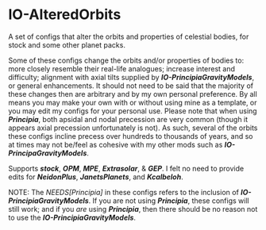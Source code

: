 # IO-AlteredOrbits
A set of configs that alter the orbits and properties of celestial bodies, for stock and some other planet packs.

Some of these configs change the orbits and/or properties of bodies to: more closely resemble their real-life analogues; increase interest and difficulty; alignment with axial tilts supplied by ***IO-PrincipiaGravityModels***, or general enhancements.
It should not need to be said that the majority of these changes then are arbitrary and by my own personal preference. By all means you may make your own with or without using mine as a template, or you may edit my configs for your personal use.
Please note that when using ***Principia***, both apsidal and nodal precession are very common (though it appears axial precession unfortunately is not). As such, several of the orbits these configs incline precess over hundreds to thousands of years, and so at times may not be/feel as cohesive with my other mods such as ***IO-PrincipaGravityModels***.

Supports ***stock***, ***OPM***, ***MPE***, ***Extrasolar***, & ***GEP***. I felt no need to provide edits for ***NeidonPlus***, ***JanetsPlanets***, and ***Kcalbeloh***.

NOTE: The *NEEDS[Principia]* in these configs refers to the inclusion of ***IO-PrincipiaGravityModels***. If you are not using ***Principia***, these configs will still work; and if you *are* using ***Principia***, then there should be no reason not to use the ***IO-PrincipiaGravityModels***.
